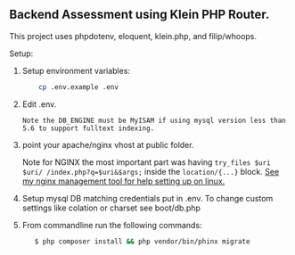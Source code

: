 ## Backend Assessment using Klein PHP Router.

This project uses phpdotenv, eloquent, klein.php, and filip/whoops. 

Setup: 

1. Setup environment variables: 
    ```bash 
        cp .env.example .env
    ``` 
2. Edit .env. 

    ```Note the DB_ENGINE must be MyISAM if using mysql version less than 5.6 to support fulltext indexing.``` 

2. point your apache/nginx vhost at public folder.  

    Note for NGINX the most important part was having ```try_files $uri $uri/ /index.php?q=$uri&$args;``` inside the ```location/{...}``` block. 
    [See my nginx management tool for help setting up on linux.](https://github.com/patrickcurl/ngTool)

3. Setup mysql DB matching credentials put in .env. To change custom settings like colation or charset see boot/db.php

4. From commandline run the following commands: 
    ```bash
       $ php composer install && php vendor/bin/phinx migrate
    ```